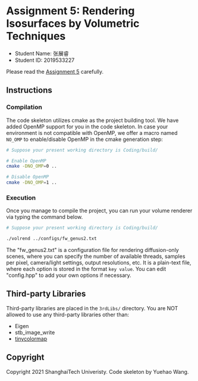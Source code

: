 # Assignment 5: Rendering Isosurfaces by Volumetric Techniques

- Student Name: 张展睿
- Student ID: 2019533227

Please read the [Assignment 5](http://faculty.sist.shanghaitech.edu.cn/faculty/liuxp/course/cs171.01/assignment/5/assignment5.html) carefully.

## Instructions

### Compilation

The code skeleton utilizes cmake as the project building tool. We have added OpenMP support for you in the code skeleton. In case your environment is not compatible with OpenMP, we offer a macro named `NO_OMP` to enable/disable OpenMP in the cmake generation step:

```bash
# Suppose your present working directory is Coding/build/

# Enable OpenMP
cmake -DNO_OMP=0 ..

# Disable OpenMP
cmake -DNO_OMP=1 ..
```

### Execution

Once you manage to compile the project, you can run your volume renderer via typing the command below.

```bash
# Suppose your present working directory is Coding/build/

./volrend ../configs/fw_genus2.txt
```

The "fw_genus2.txt" is a configuration file for rendering diffusion-only scenes, where you can specify the number of available threads, samples per pixel, camera/light settings, output resolutions, etc. It is a plain-text file, where each option is stored in the format `key value`. You can edit "config.hpp" to add your own options if necessary.


## Third-party Libraries

Third-party libraries are placed in the `3rdLibs/` directory. You are NOT allowed to use any third-party libraries other than:

- Eigen
- stb_image_write
- [tinycolormap](https://github.com/yuki-koyama/tinycolormap)


## Copyright

Copyright 2021 ShanghaiTech Univeristy. Code skeleton by Yuehao Wang.
